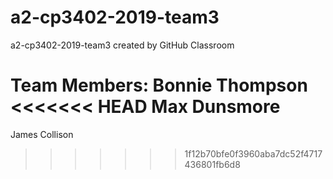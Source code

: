 # a2-cp3402-2019-team3
a2-cp3402-2019-team3 created by GitHub Classroom


Team Members:
Bonnie Thompson
<<<<<<< HEAD
Max Dunsmore
=======
James Collison
>>>>>>> 1f12b70bfe0f3960aba7dc52f4717436801fb6d8

